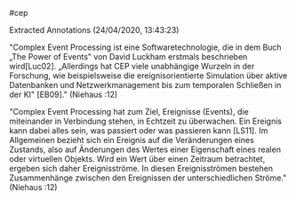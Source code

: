 #cep 

Extracted Annotations (24/04/2020, 13:43:23)

"Complex Event Processing ist eine Softwaretechnologie, die in dem Buch „The Power of Events" von David Luckham erstmals beschrieben wird[Luc02]. „Allerdings hat CEP viele unabhängige Wurzeln in der Forschung, wie beispielsweise die ereignisorientierte Simulation über aktive Datenbanken und Netzwerkmanagement bis zum temporalen Schließen in der KI" [EB09]." (Niehaus :12)

"Complex Event Processing hat zum Ziel, Ereignisse (Events), die miteinander in Verbindung stehen, in Echtzeit zu überwachen. Ein Ereignis kann dabei alles sein, was passiert oder was passieren kann [LS11]. Im Allgemeinen bezieht sich ein Ereignis auf die Veränderungen eines Zustands, also auf Änderungen des Wertes einer Eigenschaft eines realen oder virtuellen Objekts. Wird ein Wert über einen Zeitraum betrachtet, ergeben sich daher Ereignisströme. In diesen Ereignisströmen bestehen Zusammenhänge zwischen den Ereignissen der unterschiedlichen Ströme." (Niehaus :12)